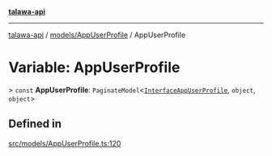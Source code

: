 [**talawa-api**](../../../README.md)

***

[talawa-api](../../../modules.md) / [models/AppUserProfile](../README.md) / AppUserProfile

# Variable: AppUserProfile

\> `const` **AppUserProfile**: `PaginateModel`\<[`InterfaceAppUserProfile`](../interfaces/InterfaceAppUserProfile.md), `object`, `object`\>

## Defined in

[src/models/AppUserProfile.ts:120](https://github.com/PalisadoesFoundation/talawa-api/blob/832d310bae30bd8cb45fb1b44f62dd776dccc52f/src/models/AppUserProfile.ts#L120)
